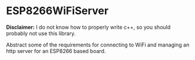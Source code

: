 # ESP8266WiFiServer

**Disclaimer:** I do not know how to properly write c++, so you should probably not use this library.

Abstract some of the requirements for connecting to WiFi and managing an http server for an ESP8266 based board.

